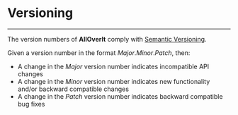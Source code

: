 # Versioning
---
The version numbers of **AllOverIt** comply with [Semantic Versioning](https://semver.org).

Given a version number in the format _Major_._Minor_._Patch_, then:

* A change in the _Major_ version number indicates incompatible API changes
* A change in the _Minor_ version number indicates new functionality and/or backward compatible changes
* A change in the _Patch_ version number indicates backward compatible bug fixes